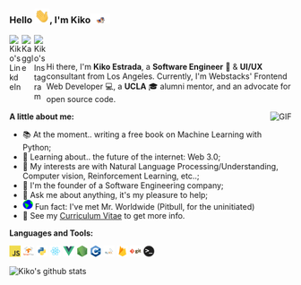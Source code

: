 ### Hello <img alt="waving hand" width="27px" src="https://github.com/kik-o/kik-o/blob/master/Assets/Hi.gif" />, I'm Kiko<img alt="Corgi running" width="35px" src="https://github.com/kik-o/kik-o/blob/master/Assets/Corgi.gif" />

<a href="https://www.linkedin.com/in/kiko/">
  <img align="left" alt="Kiko's LinkdeIn" width="22px" src="https://cdn.jsdelivr.net/npm/simple-icons@v3/icons/linkedin.svg" />
</a>
<a href="https://www.kaggle.com/notkiko">
  <img align="left" alt="Kaggle" width="22px" src="https://cdn.jsdelivr.net/npm/simple-icons@3.1.0/icons/kaggle.svg" />
</a>
<a href="https://www.instagram.com/kik.o/">
  <img align="left" alt="Kiko's Instagram" width="22px" src="https://cdn.jsdelivr.net/npm/simple-icons@v3/icons/instagram.svg" />
</a>


<br />
<br />

Hi there, I'm **Kiko Estrada**, a **Software Engineer** 🚀 & **UI/UX** consultant from Los Angeles. Currently, I'm Webstacks' Frontend Web Developer 💻, a **UCLA** 🎓 alumni mentor, and an advocate for open source code.  

<img align="right" alt="GIF" src="https://i.pinimg.com/originals/e4/26/70/e426702edf874b181aced1e2fa5c6cde.gif" />

**A little about me:**

- 📚 At the moment.. writing a free book on Machine Learning with Python;
- 🌱 Learning about.. the future of the internet: Web 3.0; 
- 🤔 My interests are with Natural Language Processing/Understanding, Computer vision, Reinforcement Learning, etc..;
- 💼 I'm the founder of a Software Engineering company;
- 💬 Ask me about anything, it's my pleasure to help;
- <img alt="spinning globe" width="18px" src="https://github.com/kik-o/kik-o/blob/master/Assets/Earth.gif" /> Fun fact: I've met Mr. Worldwide (Pitbull, for the uninitiated) 
- 📝 See my [Curriculum Vitae](https://kikoestrada.com) to get more info.


**Languages and Tools:**  

<code><img height="20" src="https://raw.githubusercontent.com/github/explore/80688e429a7d4ef2fca1e82350fe8e3517d3494d/topics/javascript/javascript.png"></code>
<code><img height="20" src="https://raw.githubusercontent.com/github/explore/80688e429a7d4ef2fca1e82350fe8e3517d3494d/topics/tensorflow/tensorflow.png"></code>
<code><img height="20" src="https://raw.githubusercontent.com/github/explore/80688e429a7d4ef2fca1e82350fe8e3517d3494d/topics/python/python.png"></code>
<code><img height="20" src="https://raw.githubusercontent.com/github/explore/80688e429a7d4ef2fca1e82350fe8e3517d3494d/topics/react/react.png"></code>
<code><img height="20" src="https://raw.githubusercontent.com/github/explore/80688e429a7d4ef2fca1e82350fe8e3517d3494d/topics/vue/vue.png"></code>
<code><img height="20" src="https://raw.githubusercontent.com/github/explore/80688e429a7d4ef2fca1e82350fe8e3517d3494d/topics/nodejs/nodejs.png"></code>
<code><img height="20" src="https://raw.githubusercontent.com/github/explore/80688e429a7d4ef2fca1e82350fe8e3517d3494d/topics/cpp/cpp.png"></code>
<code><img height="20" src="https://raw.githubusercontent.com/github/explore/80688e429a7d4ef2fca1e82350fe8e3517d3494d/topics/mysql/mysql.png"></code>
<code><img height="20" src="https://raw.githubusercontent.com/github/explore/80688e429a7d4ef2fca1e82350fe8e3517d3494d/topics/firebase/firebase.png"></code>
<code><img height="20" src="https://raw.githubusercontent.com/github/explore/80688e429a7d4ef2fca1e82350fe8e3517d3494d/topics/git/git.png"></code>
<code><img height="20" src="https://raw.githubusercontent.com/github/explore/80688e429a7d4ef2fca1e82350fe8e3517d3494d/topics/terminal/terminal.png"></code>

![Kiko's github stats](https://github-readme-stats.vercel.app/api?username=kik-o&show_icons=true&hide_border=true)
